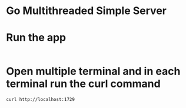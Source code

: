 # Go Multithreaded Simple Server


# Run the app
```go run main.go

```

# Open multiple terminal and in each terminal run the curl command

```
curl http://localhost:1729
```
